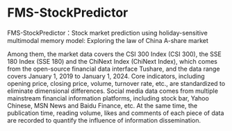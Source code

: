 # FMS-StockPredictor
FMS-StockPredictor：Stock market prediction using holiday-sensitive multimodal memory model: Exploring the law of China A-share market

Among them, the market data covers the CSI 300 Index (CSI 300), the SSE 180 Index (SSE 180) and the ChiNext Index (ChiNext Index), which comes from the open-source financial data interface Tushare, and the data range covers January 1, 2019 to January 1, 2024. Core indicators, including opening price, closing price, volume, turnover rate, etc., are standardized to eliminate dimensional differences. Social media data comes from multiple mainstream financial information platforms, including stock bar, Yahoo Chinese, MSN News and Baidu Finance, etc. At the same time, the publication time, reading volume, likes and comments of each piece of data are recorded to quantify the influence of information dissemination.

